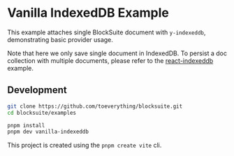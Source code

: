 # Vanilla IndexedDB Example

This example attaches single BlockSuite document with `y-indexeddb`, demonstrating basic provider usage.

Note that here we only save single document in IndexedDB. To persist a doc collection with multiple documents, please refer to the [react-indexeddb](../react-indexeddb/) example.

## Development

```sh
git clone https://github.com/toeverything/blocksuite.git
cd blocksuite/examples

pnpm install
pnpm dev vanilla-indexeddb
```

This project is created using the `pnpm create vite` cli.
